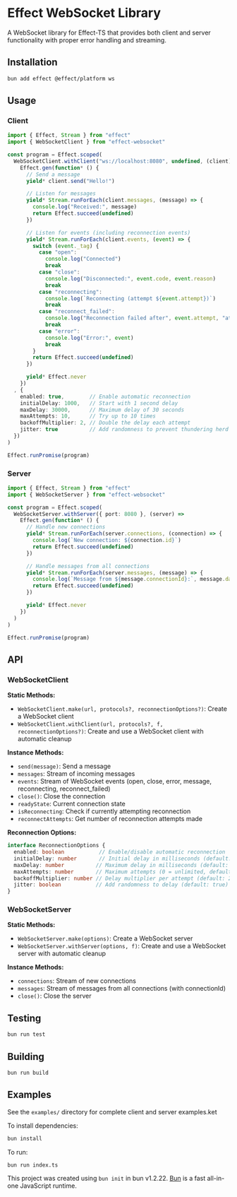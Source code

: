 # Effect WebSocket Library

A WebSocket library for Effect-TS that provides both client and server functionality with proper error handling and streaming.

## Installation

```bash
bun add effect @effect/platform ws
```

## Usage

### Client

```typescript
import { Effect, Stream } from "effect"
import { WebSocketClient } from "effect-websocket"

const program = Effect.scoped(
  WebSocketClient.withClient("ws://localhost:8080", undefined, (client) =>
    Effect.gen(function* () {
      // Send a message
      yield* client.send("Hello!")

      // Listen for messages
      yield* Stream.runForEach(client.messages, (message) => {
        console.log("Received:", message)
        return Effect.succeed(undefined)
      })

      // Listen for events (including reconnection events)
      yield* Stream.runForEach(client.events, (event) => {
        switch (event._tag) {
          case "open":
            console.log("Connected")
            break
          case "close":
            console.log("Disconnected:", event.code, event.reason)
            break
          case "reconnecting":
            console.log(`Reconnecting (attempt ${event.attempt})`)
            break
          case "reconnect_failed":
            console.log("Reconnection failed after", event.attempt, "attempts")
            break
          case "error":
            console.log("Error:", event)
            break
        }
        return Effect.succeed(undefined)
      })

      yield* Effect.never
    })
  , {
    enabled: true,        // Enable automatic reconnection
    initialDelay: 1000,   // Start with 1 second delay
    maxDelay: 30000,      // Maximum delay of 30 seconds
    maxAttempts: 10,      // Try up to 10 times
    backoffMultiplier: 2, // Double the delay each attempt
    jitter: true          // Add randomness to prevent thundering herd
  })
)

Effect.runPromise(program)
```

### Server

```typescript
import { Effect, Stream } from "effect"
import { WebSocketServer } from "effect-websocket"

const program = Effect.scoped(
  WebSocketServer.withServer({ port: 8080 }, (server) =>
    Effect.gen(function* () {
      // Handle new connections
      yield* Stream.runForEach(server.connections, (connection) => {
        console.log(`New connection: ${connection.id}`)
        return Effect.succeed(undefined)
      })

      // Handle messages from all connections
      yield* Stream.runForEach(server.messages, (message) => {
        console.log(`Message from ${message.connectionId}:`, message.data)
        return Effect.succeed(undefined)
      })

      yield* Effect.never
    })
  )
)

Effect.runPromise(program)
```

## API

### WebSocketClient

**Static Methods:**
- `WebSocketClient.make(url, protocols?, reconnectionOptions?)`: Create a WebSocket client
- `WebSocketClient.withClient(url, protocols?, f, reconnectionOptions?)`: Create and use a WebSocket client with automatic cleanup

**Instance Methods:**
- `send(message)`: Send a message
- `messages`: Stream of incoming messages
- `events`: Stream of WebSocket events (open, close, error, message, reconnecting, reconnect_failed)
- `close()`: Close the connection
- `readyState`: Current connection state
- `isReconnecting`: Check if currently attempting reconnection
- `reconnectAttempts`: Get number of reconnection attempts made

**Reconnection Options:**
```typescript
interface ReconnectionOptions {
  enabled: boolean           // Enable/disable automatic reconnection
  initialDelay: number       // Initial delay in milliseconds (default: 1000)
  maxDelay: number          // Maximum delay in milliseconds (default: 30000)
  maxAttempts: number       // Maximum attempts (0 = unlimited, default: 10)
  backoffMultiplier: number // Delay multiplier per attempt (default: 2)
  jitter: boolean           // Add randomness to delay (default: true)
}
```

### WebSocketServer

**Static Methods:**
- `WebSocketServer.make(options)`: Create a WebSocket server
- `WebSocketServer.withServer(options, f)`: Create and use a WebSocket server with automatic cleanup

**Instance Methods:**
- `connections`: Stream of new connections
- `messages`: Stream of messages from all connections (with connectionId)
- `close()`: Close the server

## Testing

```bash
bun run test
```

## Building

```bash
bun run build
```

## Examples

See the `examples/` directory for complete client and server examples.ket

To install dependencies:

```bash
bun install
```

To run:

```bash
bun run index.ts
```

This project was created using `bun init` in bun v1.2.22. [Bun](https://bun.com) is a fast all-in-one JavaScript runtime.
